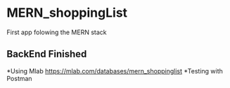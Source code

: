 # MERN_shoppingList

First app folowing the MERN stack

## BackEnd Finished

*Using Mlab
https://mlab.com/databases/mern_shoppinglist
*Testing with Postman
